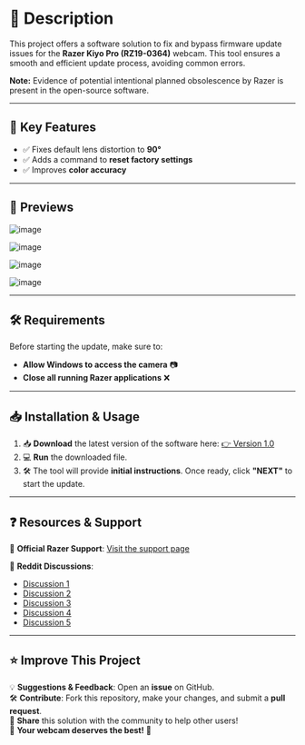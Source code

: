 # 🚀 Description  
This project offers a software solution to fix and bypass firmware update issues for the **Razer Kiyo Pro (RZ19-0364)** webcam. This tool ensures a smooth and efficient update process, avoiding common errors.  

**Note:** Evidence of potential intentional planned obsolescence by Razer is present in the open-source software.  

---  

## 🎯 Key Features  
- ✅ Fixes default lens distortion to **90°**  
- ✅ Adds a command to **reset factory settings**  
- ✅ Improves **color accuracy**  

---  

## 📸 Previews  

![image](https://github.com/user-attachments/assets/458d4429-4f5c-4bb7-8756-67fe1412fffa)  

![image](https://github.com/user-attachments/assets/29e7ce55-b877-47c2-adce-044a4eece766)  

![image](https://github.com/user-attachments/assets/ea22b462-0afe-4eb7-a717-fa116079accf)  

![image](https://github.com/user-attachments/assets/9dbbd23f-16bd-48ba-baaa-476c11ef7930)  

---  

## 🛠 Requirements  
Before starting the update, make sure to:  
- **Allow Windows to access the camera** 📷  
- **Close all running Razer applications** ❌  

---  

## 📥 Installation & Usage  
1. 📥 **Download** the latest version of the software here: [👉 Version 1.0](https://github.com/ProbablyXS/razer-kiyo-pro-firmware-updater-fix/releases/tag/1.0)  
2. 💻 **Run** the downloaded file.  
3. 🛠 The tool will provide **initial instructions**. Once ready, click **"NEXT"** to start the update.  

---  

## ❓ Resources & Support  
📌 **Official Razer Support**: [Visit the support page](https://rzr.to/VdKPPH)  

📌 **Reddit Discussions**:  
- [Discussion 1](https://www.reddit.com/r/razer/comments/17ku6zv/razer_kiyo_pro_rz190364_cant_update_firmware/)  
- [Discussion 2](https://www.reddit.com/r/razer/comments/1i55d7a/razer_kiyo_pro_rz190364_cant_update_firmware/)  
- [Discussion 3](https://www.reddit.com/r/razer/comments/1i1ctgo/razer_kiyo_pro_wont_update_firmware_to_latest/)  
- [Discussion 4](https://www.reddit.com/r/razer/comments/122i676/issue_updating_the_driverfirmware_for_razer_kiyo/)  
- [Discussion 5](https://www.reddit.com/r/razer/comments/1gufi6u/razer_kiyo_pro_firmware_update/)  

---  

## ⭐ Improve This Project  
💡 **Suggestions & Feedback**: Open an **issue** on GitHub.  
🛠 **Contribute**: Fork this repository, make your changes, and submit a **pull request**.  
📢 **Share** this solution with the community to help other users!  
🎯 **Your webcam deserves the best!** 🎯  
